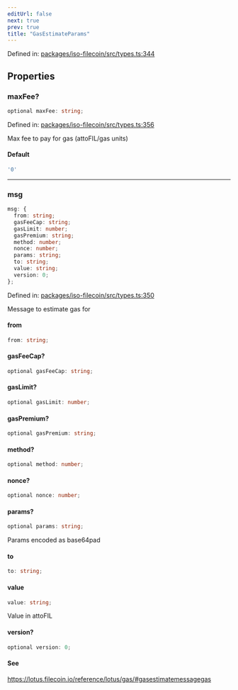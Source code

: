 ```yaml
---
editUrl: false
next: true
prev: true
title: "GasEstimateParams"
---
```


Defined in: [packages/iso-filecoin/src/types.ts:344](https://github.com/hugomrdias/filecoin/blob/main/packages/iso-filecoin/src/types.ts#L344)

## Properties

### maxFee?

```ts
optional maxFee: string;
```

Defined in: [packages/iso-filecoin/src/types.ts:356](https://github.com/hugomrdias/filecoin/blob/main/packages/iso-filecoin/src/types.ts#L356)

Max fee to pay for gas (attoFIL/gas units)

#### Default

```ts
'0'
```

***

### msg

```ts
msg: {
  from: string;
  gasFeeCap: string;
  gasLimit: number;
  gasPremium: string;
  method: number;
  nonce: number;
  params: string;
  to: string;
  value: string;
  version: 0;
};
```

Defined in: [packages/iso-filecoin/src/types.ts:350](https://github.com/hugomrdias/filecoin/blob/main/packages/iso-filecoin/src/types.ts#L350)

Message to estimate gas for

#### from

```ts
from: string;
```

#### gasFeeCap?

```ts
optional gasFeeCap: string;
```

#### gasLimit?

```ts
optional gasLimit: number;
```

#### gasPremium?

```ts
optional gasPremium: string;
```

#### method?

```ts
optional method: number;
```

#### nonce?

```ts
optional nonce: number;
```

#### params?

```ts
optional params: string;
```

Params encoded as base64pad

#### to

```ts
to: string;
```

#### value

```ts
value: string;
```

Value in attoFIL

#### version?

```ts
optional version: 0;
```

#### See

https://lotus.filecoin.io/reference/lotus/gas/#gasestimatemessagegas
